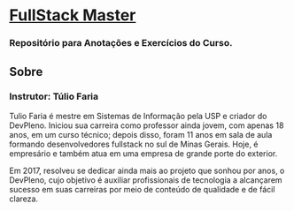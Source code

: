 # [FullStack Master](https://www.devpleno.com/fullstack-master-listadeespera/)

### Repositório para Anotações e Exercícios do Curso.

## Sobre
### Instrutor: Túlio Faria
Tulio Faria é mestre em Sistemas de Informação pela USP e criador do DevPleno. Iniciou sua carreira como professor ainda jovem, com apenas 18 anos, em um curso técnico; depois disso, foram 11 anos em sala de aula formando desenvolvedores fullstack no sul de Minas Gerais. Hoje, é empresário e também atua em uma empresa de grande porte do exterior. 

Em 2017, resolveu se dedicar ainda mais ao projeto que sonhou por anos, o DevPleno, cujo objetivo é auxiliar profissionais de tecnologia a alcançarem sucesso em suas carreiras por meio de conteúdo de qualidade e de fácil clareza. 